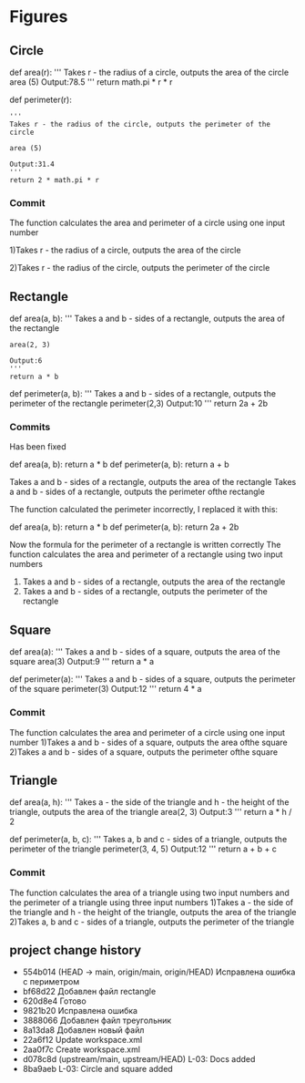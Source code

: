 # Figures
## Circle
def area(r):
    '''
    Takes r - the radius of a circle, outputs the area of ​​the circle
    area (5)
    Output:78.5
    '''
    return math.pi * r * r

def perimeter(r):

    '''
    Takes r - the radius of the circle, outputs the perimeter of the circle
    
    area (5)
    
    Output:31.4
    '''
    return 2 * math.pi * r
### Commit 
The function calculates the area and perimeter of a circle using one input number

 1)Takes r - the radius of a circle, outputs the area of ​​the circle
 
 2)Takes r - the radius of the circle, outputs the perimeter of the circle

## Rectangle

def area(a, b): 
    '''
    Takes a and b - sides of a rectangle, outputs the area of ​​the rectangle
    
    area(2, 3)
    
    Output:6
    '''
    return a * b 

def perimeter(a, b): 
    '''
    Takes a and b - sides of a rectangle, outputs the perimeter of ​​the rectangle
    perimeter(2,3)
    Output:10
    '''
    return 2a + 2b 

### Commits
Has been fixed

def area(a, b):
return a * b
def perimeter(a, b):
return a + b

Takes a and b - sides of a rectangle, outputs the area of ​​the rectangle
Takes a and b - sides of a rectangle, outputs the perimeter of ​​the rectangle

The function calculated the perimeter incorrectly, I replaced it with this:

def area(a, b):
return a * b
def perimeter(a, b):
return 2a + 2b

Now the formula for the perimeter of a rectangle is written correctly
The function calculates the area and perimeter of a rectangle using two input numbers
1) Takes a and b - sides of a rectangle, outputs the area of ​​the rectangle
2) Takes a and b - sides of a rectangle, outputs the perimeter of ​​the rectangle

## Square

def area(a):
    '''
    Takes a and b - sides of a square, outputs the area of ​​the square
    area(3)
    Output:9
    '''
    return a * a


def perimeter(a):
    '''
    Takes a and b - sides of a square, outputs the perimeter of ​​the square
    perimeter(3)
    Output:12
    '''
    return 4 * a

### Commit
The function calculates the area and perimeter of a circle using one input number
1)Takes a and b - sides of a square, outputs the area of ​​the square
2)Takes a and b - sides of a square, outputs the perimeter of ​​the square

## Triangle


def area(a, h): 
    '''
    Takes a - the side of the triangle and h - the height of the triangle, outputs the area of ​​the triangle
    area(2, 3)
    Output:3
    '''
    return a * h / 2 

def perimeter(a, b, c): 
    '''
    Takes a, b and c - sides of a triangle, outputs the perimeter of ​​the triangle
    perimeter(3, 4, 5)
    Output:12
    '''
    return a + b + c 

### Commit
The function calculates the area of ​​a triangle using two input numbers and the perimeter of a triangle using three input numbers
1)Takes a - the side of the triangle and h - the height of the triangle, outputs the area of ​​the triangle
2)Takes a, b and c - sides of a triangle, outputs the perimeter of ​​the triangle

## project change history
* 554b014 (HEAD -> main, origin/main, origin/HEAD) Исправлена ошибка с периметром
* bf68d22 Добавлен файл rectangle
* 620d8e4 Готово
* 9821b20 Исправлена ошибка
* 3888066 Добавлен файл треугольник
* 8a13da8 Добавлен новый файл
* 22a6f12 Update workspace.xml
* 2aa0f7c Create workspace.xml
* d078c8d (upstream/main, upstream/HEAD) L-03: Docs added
* 8ba9aeb L-03: Circle and square added



